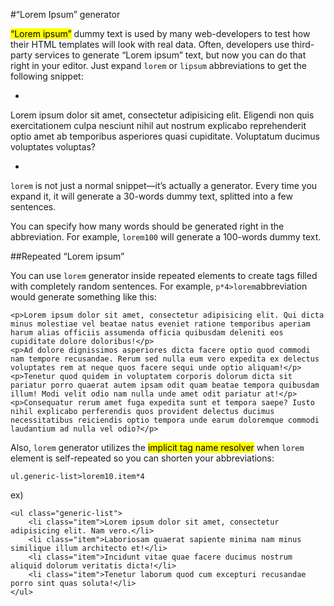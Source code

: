 #“Lorem Ipsum” generator

<mark>“Lorem ipsum”</mark> dummy text is used by many web-developers to test how their HTML templates will look with real data. Often, developers use third-party services to generate “Lorem ipsum” text, but now you can do that right in your editor. Just expand `lorem` or `lipsum` abbreviations to get the following snippet:

-
Lorem ipsum dolor sit amet, consectetur adipisicing elit. Eligendi non quis exercitationem culpa nesciunt nihil aut nostrum explicabo reprehenderit optio amet ab temporibus asperiores quasi cupiditate. Voluptatum ducimus voluptates voluptas?

-

`lorem` is not just a normal snippet—it’s actually a generator. Every time you expand it, it will generate a 30-words dummy text, splitted into a few sentences.

You can specify how many words should be generated right in the abbreviation. For example, `lorem100` will generate a 100-words dummy text.

##Repeated “Lorem ipsum”


You can use `lorem` generator inside repeated elements to create tags filled with completely random sentences. For example, `p*4>lorem`abbreviation would generate something like this:

```
<p>Lorem ipsum dolor sit amet, consectetur adipisicing elit. Qui dicta minus molestiae vel beatae natus eveniet ratione temporibus aperiam harum alias officiis assumenda officia quibusdam deleniti eos cupiditate dolore doloribus!</p>
<p>Ad dolore dignissimos asperiores dicta facere optio quod commodi nam tempore recusandae. Rerum sed nulla eum vero expedita ex delectus voluptates rem at neque quos facere sequi unde optio aliquam!</p>
<p>Tenetur quod quidem in voluptatem corporis dolorum dicta sit pariatur porro quaerat autem ipsam odit quam beatae tempora quibusdam illum! Modi velit odio nam nulla unde amet odit pariatur at!</p>
<p>Consequatur rerum amet fuga expedita sunt et tempora saepe? Iusto nihil explicabo perferendis quos provident delectus ducimus necessitatibus reiciendis optio tempora unde earum doloremque commodi laudantium ad nulla vel odio?</p>
```

Also, `lorem` generator utilizes the <mark>implicit tag name resolver</mark> when `lorem` element is self-repeated so you can shorten your abbreviations:

`ul.generic-list>lorem10.item*4`


ex)

```
<ul class="generic-list">
    <li class="item">Lorem ipsum dolor sit amet, consectetur adipisicing elit. Nam vero.</li>
    <li class="item">Laboriosam quaerat sapiente minima nam minus similique illum architecto et!</li>
    <li class="item">Incidunt vitae quae facere ducimus nostrum aliquid dolorum veritatis dicta!</li>
    <li class="item">Tenetur laborum quod cum excepturi recusandae porro sint quas soluta!</li>
</ul>
```